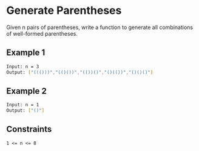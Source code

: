 # Generate Parentheses

Given n pairs of parentheses, write a function to generate all combinations of well-formed parentheses.

## Example 1

```bash
Input: n = 3
Output: ["((()))","(()())","(())()","()(())","()()()"]
```

## Example 2

```bash
Input: n = 1
Output: ["()"]
```

## Constraints

`1 <= n <= 8`
